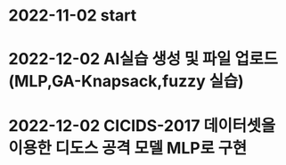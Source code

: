 # 2022-11-02 start
# 2022-12-02 AI실습 생성 및 파일 업로드(MLP,GA-Knapsack,fuzzy 실습)
# 2022-12-02 CICIDS-2017 데이터셋을 이용한 디도스 공격 모델 MLP로 구현
